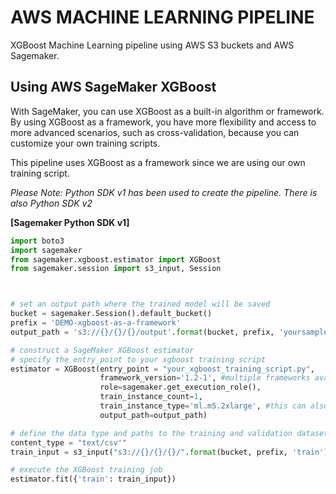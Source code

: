 # AWS MACHINE LEARNING PIPELINE

XGBoost Machine Learning pipeline using AWS S3 buckets and AWS Sagemaker. 

## Using AWS SageMaker XGBoost

With SageMaker, you can use XGBoost as a built-in algorithm or framework. By using XGBoost as a framework, you have more flexibility and access to more advanced scenarios, such as cross-validation, because you can customize your own training scripts.

This pipeline uses XGBoost as a framework since we are using our own training script.

*Please Note: Python SDK v1 has been used to create the pipeline. There is also Python SDK v2*

<strong>[Sagemaker Python SDK v1]</strong>


```python
import boto3
import sagemaker
from sagemaker.xgboost.estimator import XGBoost
from sagemaker.session import s3_input, Session



# set an output path where the trained model will be saved
bucket = sagemaker.Session().default_bucket()
prefix = 'DEMO-xgboost-as-a-framework'
output_path = 's3://{}/{}/{}/output'.format(bucket, prefix, 'yoursample-xgb-framework')

# construct a SageMaker XGBoost estimator
# specify the entry_point to your xgboost training script
estimator = XGBoost(entry_point = "your_xgboost_training_script.py", 
                    framework_version='1.2-1', #multiple frameworks available, see documentation
                    role=sagemaker.get_execution_role(),
                    train_instance_count=1,
                    train_instance_type='ml.m5.2xlarge', #this can also be a local instance
                    output_path=output_path)

# define the data type and paths to the training and validation datasets
content_type = "text/csv'"
train_input = s3_input("s3://{}/{}/{}/".format(bucket, prefix, 'train'), content_type=content_type)

# execute the XGBoost training job
estimator.fit({'train': train_input})
```
